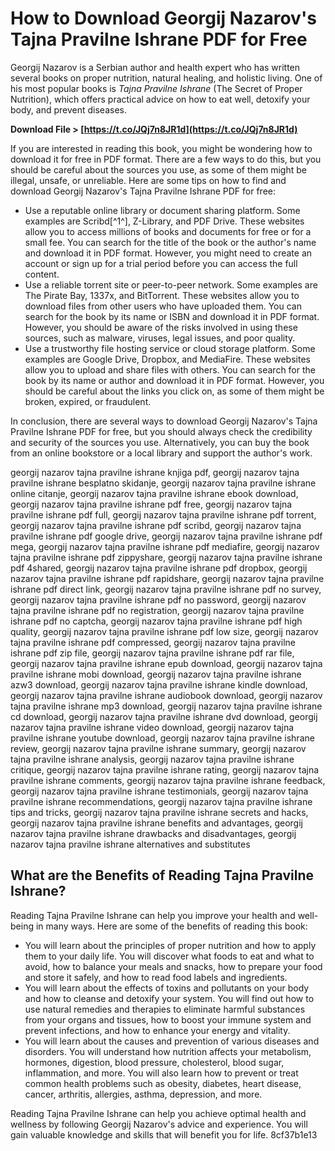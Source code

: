
 
# How to Download Georgij Nazarov's Tajna Pravilne Ishrane PDF for Free
 
Georgij Nazarov is a Serbian author and health expert who has written several books on proper nutrition, natural healing, and holistic living. One of his most popular books is *Tajna Pravilne Ishrane* (The Secret of Proper Nutrition), which offers practical advice on how to eat well, detoxify your body, and prevent diseases.
 
**Download File > [https://t.co/JQj7n8JR1d](https://t.co/JQj7n8JR1d)**


 
If you are interested in reading this book, you might be wondering how to download it for free in PDF format. There are a few ways to do this, but you should be careful about the sources you use, as some of them might be illegal, unsafe, or unreliable. Here are some tips on how to find and download Georgij Nazarov's Tajna Pravilne Ishrane PDF for free:
 
- Use a reputable online library or document sharing platform. Some examples are Scribd[^1^], Z-Library, and PDF Drive. These websites allow you to access millions of books and documents for free or for a small fee. You can search for the title of the book or the author's name and download it in PDF format. However, you might need to create an account or sign up for a trial period before you can access the full content.
- Use a reliable torrent site or peer-to-peer network. Some examples are The Pirate Bay, 1337x, and BitTorrent. These websites allow you to download files from other users who have uploaded them. You can search for the book by its name or ISBN and download it in PDF format. However, you should be aware of the risks involved in using these sources, such as malware, viruses, legal issues, and poor quality.
- Use a trustworthy file hosting service or cloud storage platform. Some examples are Google Drive, Dropbox, and MediaFire. These websites allow you to upload and share files with others. You can search for the book by its name or author and download it in PDF format. However, you should be careful about the links you click on, as some of them might be broken, expired, or fraudulent.

In conclusion, there are several ways to download Georgij Nazarov's Tajna Pravilne Ishrane PDF for free, but you should always check the credibility and security of the sources you use. Alternatively, you can buy the book from an online bookstore or a local library and support the author's work.
 
georgij nazarov tajna pravilne ishrane knjiga pdf,  georgij nazarov tajna pravilne ishrane besplatno skidanje,  georgij nazarov tajna pravilne ishrane online citanje,  georgij nazarov tajna pravilne ishrane ebook download,  georgij nazarov tajna pravilne ishrane pdf free,  georgij nazarov tajna pravilne ishrane pdf full,  georgij nazarov tajna pravilne ishrane pdf torrent,  georgij nazarov tajna pravilne ishrane pdf scribd,  georgij nazarov tajna pravilne ishrane pdf google drive,  georgij nazarov tajna pravilne ishrane pdf mega,  georgij nazarov tajna pravilne ishrane pdf mediafire,  georgij nazarov tajna pravilne ishrane pdf zippyshare,  georgij nazarov tajna pravilne ishrane pdf 4shared,  georgij nazarov tajna pravilne ishrane pdf dropbox,  georgij nazarov tajna pravilne ishrane pdf rapidshare,  georgij nazarov tajna pravilne ishrane pdf direct link,  georgij nazarov tajna pravilne ishrane pdf no survey,  georgij nazarov tajna pravilne ishrane pdf no password,  georgij nazarov tajna pravilne ishrane pdf no registration,  georgij nazarov tajna pravilne ishrane pdf no captcha,  georgij nazarov tajna pravilne ishrane pdf high quality,  georgij nazarov tajna pravilne ishrane pdf low size,  georgij nazarov tajna pravilne ishrane pdf compressed,  georgij nazarov tajna pravilne ishrane pdf zip file,  georgij nazarov tajna pravilne ishrane pdf rar file,  georgij nazarov tajna pravilne ishrane epub download,  georgij nazarov tajna pravilne ishrane mobi download,  georgij nazarov tajna pravilne ishrane azw3 download,  georgij nazarov tajna pravilne ishrane kindle download,  georgij nazarov tajna pravilne ishrane audiobook download,  georgij nazarov tajna pravilne ishrane mp3 download,  georgij nazarov tajna pravilne ishrane cd download,  georgij nazarov tajna pravilne ishrane dvd download,  georgij nazarov tajna pravilne ishrane video download,  georgij nazarov tajna pravilne ishrane youtube download,  georgij nazarov tajna pravilne ishrane review,  georgij nazarov tajna pravilne ishrane summary,  georgij nazarov tajna pravilne ishrane analysis,  georgij nazarov tajna pravilne ishrane critique,  georgij nazarov tajna pravilne ishrane rating,  georgij nazarov tajna pravilne ishrane comments,  georgij nazarov tajna pravilne ishrane feedback,  georgij nazarov tajna pravilne ishrane testimonials,  georgij nazarov tajna pravilne ishrane recommendations,  georgij nazarov tajna pravilne ishrane tips and tricks,  georgij nazarov tajna pravilne ishrane secrets and hacks,  georgij nazarov tajna pravilne ishrane benefits and advantages,  georgij nazarov tajna pravilne ishrane drawbacks and disadvantages,  georgij nazarov tajna pravilne ishrane alternatives and substitutes
  
## What are the Benefits of Reading Tajna Pravilne Ishrane?
 
Reading Tajna Pravilne Ishrane can help you improve your health and well-being in many ways. Here are some of the benefits of reading this book:

- You will learn about the principles of proper nutrition and how to apply them to your daily life. You will discover what foods to eat and what to avoid, how to balance your meals and snacks, how to prepare your food and store it safely, and how to read food labels and ingredients.
- You will learn about the effects of toxins and pollutants on your body and how to cleanse and detoxify your system. You will find out how to use natural remedies and therapies to eliminate harmful substances from your organs and tissues, how to boost your immune system and prevent infections, and how to enhance your energy and vitality.
- You will learn about the causes and prevention of various diseases and disorders. You will understand how nutrition affects your metabolism, hormones, digestion, blood pressure, cholesterol, blood sugar, inflammation, and more. You will also learn how to prevent or treat common health problems such as obesity, diabetes, heart disease, cancer, arthritis, allergies, asthma, depression, and more.

Reading Tajna Pravilne Ishrane can help you achieve optimal health and wellness by following Georgij Nazarov's advice and experience. You will gain valuable knowledge and skills that will benefit you for life.
 8cf37b1e13
 
